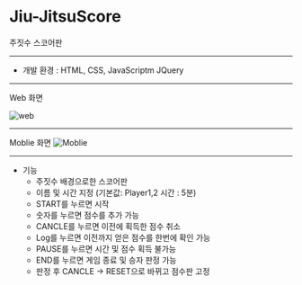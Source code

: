 # Jiu-JitsuScore
주짓수 스코어판 
***

* 개발 환경 : HTML, CSS, JavaScriptm JQuery

***
Web 화면

![web](https://alsyean.s3.ap-northeast-2.amazonaws.com/Jiu-JitsuScore/Jiu-JitsuScore+web.png)

***
Moblie 화면
![Moblie](https://alsyean.s3.ap-northeast-2.amazonaws.com/Jiu-JitsuScore/Jiu-JitsuScore+Moblie.png)

*** 

* 기능 
  * 주짓수 배경으로한 스코어판
  * 이름 및 시간 지정 (기본값: Player1,2 시간 : 5분)
  * START를 누르면 시작
  * 숫자를 누르면 점수를 추가 가능
  * CANCLE를 누르면 이전에 획득한 점수 취소 
  * Log를 누르면 이전까지 얻은 점수를 한번에 확인 가능
  * PAUSE를 누르면 시간 및 점수 획득 불가능
  * END를 누르면 게임 종료 및 승자 판정 가능 
  * 판정 후 CANCLE -> RESET으로 바뀌고 점수판 고정 
